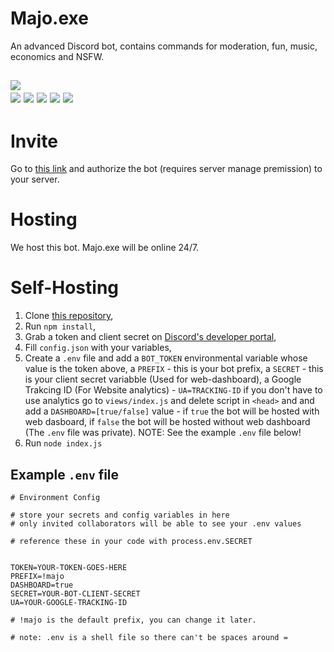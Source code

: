# Majo.exe

An advanced Discord bot, contains commands for moderation, fun, music, economics and NSFW.


<img src="https://top.gg/api/widget/681536055572430918.svg?usernamecolor=99aab5&topcolor=23272a&certifiedcolor=99aab5&middlecolor=2c2f33&datacolor=fff&labelcolor=99aab5"><br>
<img src="https://top.gg/api/widget/owner/681536055572430918.svg?usernamecolor=99aab5&topcolor=23272a&certifiedcolor=99aab5&middlecolor=2c2f33&datacolor=fff&labelcolor=99aab5&noavatar=true"> <img src="https://top.gg/api/widget/status/681536055572430918.svg?usernamecolor=99aab5&topcolor=23272a&certifiedcolor=99aab5&middlecolor=2c2f33&datacolor=fff&labelcolor=99aab5&noavatar=true"> <img src="https://top.gg/api/widget/upvotes/681536055572430918.svg?usernamecolor=99aab5&topcolor=23272a&certifiedcolor=99aab5&middlecolor=2c2f33&datacolor=fff&labelcolor=99aab5&noavatar=true"> <img src="https://top.gg/api/widget/servers/681536055572430918.svg?usernamecolor=99aab5&topcolor=23272a&certifiedcolor=99aab5&middlecolor=2c2f33&datacolor=fff&labelcolor=99aab5&noavatar=true"> <img src="https://top.gg/api/widget/lib/681536055572430918.svg?usernamecolor=99aab5&topcolor=23272a&certifiedcolor=99aab5&middlecolor=2c2f33&datacolor=fff&labelcolor=99aab5&noavatar=true"> 
---

# Invite

Go to [this link](https://igorkowalczyk.github.io/majobot/authorize) and authorize the bot (requires server manage premission) to your server.

# Hosting

We host this bot. Majo.exe will be online 24/7.

# Self-Hosting

1. Clone [this repository](https://github.com/igorkowalczyk/majobot),
2. Run `npm install`,
3. Grab a token and client secret on [Discord's developer portal](https://discord.com/developers/applications),
4. Fill `config.json` with your variables,
4. Create a `.env` file and add a `BOT_TOKEN` environmental variable whose value is the token above, a `PREFIX` - this is your bot prefix, a `SECRET` - this is your client secret variabble (Used for web-dashboard), a Google Trakcing ID (For Website analytics) - `UA=TRACKING-ID` if you don't have to use analytics go to `views/index.js` and delete script in `<head>` and  and add a `DASHBOARD=[true/false]` value - if `true` the bot will be hosted with web dasboard, if `false` the bot will be hosted without web dashboard (The `.env` file was private). NOTE: See the example `.env` file below!
5. Run `node index.js`

## Example `.env` file

```
# Environment Config

# store your secrets and config variables in here
# only invited collaborators will be able to see your .env values

# reference these in your code with process.env.SECRET


TOKEN=YOUR-TOKEN-GOES-HERE
PREFIX=!majo
DASHBOARD=true
SECRET=YOUR-BOT-CLIENT-SECRET
UA=YOUR-GOOGLE-TRACKING-ID

# !majo is the default prefix, you can change it later.

# note: .env is a shell file so there can't be spaces around =

```
